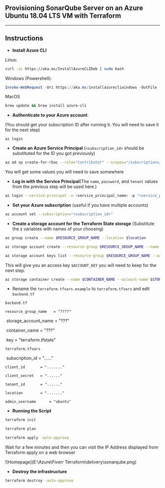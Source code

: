 ## Provisioning SonarQube Server on an Azure Ubuntu 18.04 LTS VM with Terraform

------

## Instructions 

-  **Install Azure CLI** 

Linux:

```bash
curl -sL https://aka.ms/InstallAzureCLIDeb | sudo bash
```

Windows (Powershell):

```powershell
Invoke-WebRequest -Uri https://aka.ms/installazurecliwindows -OutFile .\AzureCLI.msi; Start-Process msiexec.exe -Wait -ArgumentList '/I AzureCLI.msi /quiet'; rm .\AzureCLI.msi
```

MacOS

```bash
brew update && brew install azure-cli
```

- **Authenticate to your Azure account**: 

(You should get your subscription ID after running it. You will need to save it for the next step)

```
az login
```

- **Create an Azure Service Principal** (`<subscription_id>` should be substituted for the ID you got previously)

```bash
az ad sp create-for-rbac --role="Contributor" --scopes="/subscriptions/<subscription_id>"
```

You will get some values you will need to save somewhere

- **Log in with the Service Principal**(The `name`, `password`, and `tenant` values from the previous step will be used here.)

```bash
az login --service-principal -u <service_principal_name> -p "<service_principal_password>" --tenant "<service_principal_tenant>"
```

- **Set your Azure subscription** (useful if you have multiple accounts)

```bash
az account set --subscription="<subscription_id>"
```

- **Create a storage account for the Terraform State storage** (Substitute the `$` variables with names of your choosing)

```bash
az group create --name $RESOURCE_GROUP_NAME --location $location
```

```bash
az storage account create --resource-group $RESOURCE_GROUP_NAME --name $STORAGE_ACCOUNT_NAME --sku Standard_LRS --encryption-services blob
```

```bash
az storage account keys list --resource-group $RESOURCE_GROUP_NAME --account-name $STORAGE_ACCOUNT_NAME --query [0].value -o tsv.
```

 This will give you an access key `$ACCOUNT_KEY` you will need to keep for the next step.

```bash
az storage container create --name $CONTAINER_NAME --account-name $STORAGE_ACCOUNT_NAME --account-key $ACCOUNT_KEY
```

- Rename the `terraform.tfvars.example` to `terraform.tfvars` and edit `backend.tf`

`backend.tf`

   	resource_group_name   = "????"

​    	storage_account_name  = "???"

​    	container_name        = "???"

​    	key = "terraform.tfstate"

`terraform.tfvars`

​	subscription_id = "......"

  	client_id       = "......."

  	client_secret   = "......"

 	tenant_id       = "......"

  	location        = "......."

  	admin_username      = "ubuntu"

- **Running the Script**

```bash
terraform init
```

```bash
terraform plan
```

```bash
terraform apply -auto-approve
```

Wait for a few minutes and then you can visit the IP Address displayed from Terraform apply on a web browser

![Homepage](E:\Azure\Fiverr Terraform\delivery\sonarqube.png)

- **Destroy the infrastructure**

```bash
terraform destroy -auto-approve
```

